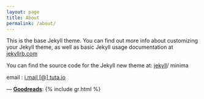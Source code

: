 ```yaml
---
layout: page
title: About
permalink: /about/
---
```

This is the base Jekyll theme. You can find out more info about customizing your Jekyll theme, as well as basic Jekyll usage documentation at [jekyllrb.com](https://jekyllrb.com)

You can find the source code for the Jekyll new theme at:
[jekyll](https://jekyllrb.com)/ minima

email		: [i.mail [@] tuta.io](mailto:i.mail@tuta.io)

&mdash; **[Goodreads](https://www.goodreads.com/imams)**:
{% include gr.html %}
